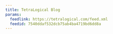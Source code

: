 ```yaml
---
title: TetraLogical Blog
params:
  feedlink: https://tetralogical.com/feed.xml
  feedid: 7540ddaf532dcb75ab4ba4719bd6dd8a
---
```

